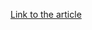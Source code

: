 [Link to the article](https://www.akamai.com/blog/security-research/2023/nov/akamai-perspective-patch-tuesday-november-2023)
